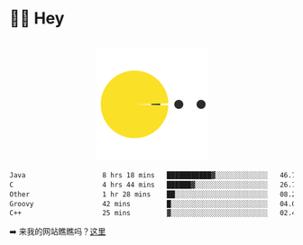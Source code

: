 
# 👋🏻 Hey
<div align="center">
	<br>
	<img src="https://raw.githubusercontent.com/Aniket965/Aniket965/master/pacman.svg?sanitize=true" width="200" height="200">
	<br>
</div>

<!--START_SECTION:waka-->

```txt
Java                   8 hrs 18 mins   ███████████▓░░░░░░░░░░░░░   46.77 %
C                      4 hrs 44 mins   ██████▓░░░░░░░░░░░░░░░░░░   26.70 %
Other                  1 hr 28 mins    ██░░░░░░░░░░░░░░░░░░░░░░░   08.28 %
Groovy                 42 mins         █░░░░░░░░░░░░░░░░░░░░░░░░   04.01 %
C++                    25 mins         ▓░░░░░░░░░░░░░░░░░░░░░░░░   02.40 %
```

<!--END_SECTION:waka-->

 ➡️  来我的网站瞧瞧吗？[这里](https://www.shaolongfei.com)
